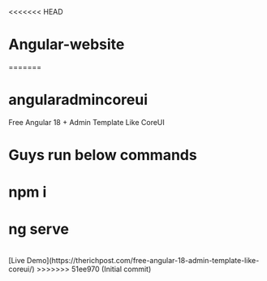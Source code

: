<<<<<<< HEAD
# Angular-website
=======
# angularadmincoreui
Free Angular 18 + Admin Template Like CoreUI<br>

# Guys run below commands

# npm i

# ng serve

<br>
[Live Demo](https://therichpost.com/free-angular-18-admin-template-like-coreui/)
>>>>>>> 51ee970 (Initial commit)
